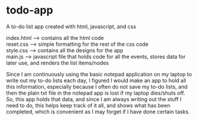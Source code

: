 # todo-app
A to-do list app created with html, javascript, and css


index.html --> contains all the html code <br />
reset.css --> simple formatting for the rest of the css code <br />
style.css --> contains all the designs for the app <br />
main.js --> javascript file that holds code for all the events, stores data for later use, and renders the list items/nodes <br />

Since I am continuously using the basic notepad application on my laptop to write out my to-do lists each day, I figured I would make an app to hold all this information, especially because I often do not save my to-do lists, and then the plain txt file in the notepad app is lost if my laptop dies/shuts off. So, this app holds that data, and since I am always writing out the stuff I need to do, this helps keep track of it all, and shows what has been completed, which is convenient as I may forget if I have done certain tasks.
